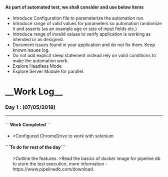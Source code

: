 <div>
    <h4>As part of automated test, we shall consider and use below items</h4>
    <ul>
      <li>Introduce Configuration file to parameterize the automation run.</li>
      <li>Introduce range of valid values for parameters so automation randomize it and asserts (as an example age or size of input fields etc.)</li>
      <li>Introduce range of invalid values to verify application is working as intended or as designed.</li>
      <li>Document issues found in your application and do not fix them.   Keep known issues log. </li>
      <li>Do not add explicit sleep statement instead rely on valid conditions to make the automation work.</li>
      <li>Explore Headless Mode</li>
      <li>Explore Server Module for parallel.</li>
    </ul>
</div>
<div>
    <h1>__Work Log__</h1>
    <h3>Day 1 : (07/05/2018)</h3><hr>
    <h4>```Work Completed``` </h4>
    <ul>
    <li>>Configured ChromeDrive to work with selenium</li>
    </ul>
    <h4>```To do for rest of the day``` </h4>
    <ul>
    >Outline the features.
    >Read the basics of docker image for pipeline db to store the test execution, more information - https://www.pipelinedb.com/download.
    </ul>
</div>


